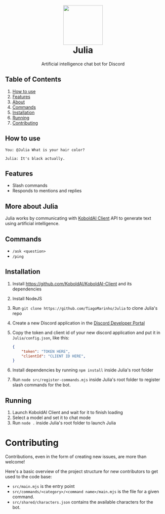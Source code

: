 <h1 align="center"><img src="https://i.imgur.com/0ALd1j2.png" width="128"><br/>Julia</h1>
<p align="center">Artificial intelligence chat bot for Discord</p>

## Table of Contents

1. [How to use](#how-to-use)
2. [Features](#features)
3. [About](#more-about-julia)
3. [Commands](#commands)
3. [Installation](#installation)
4. [Running](#running)
5. [Contributing](#contributing)

## How to use

`You: @Julia What is your hair color?`

`Julia: It's black actually.`

## Features

- Slash commands
- Responds to mentions and replies

## More about Julia

Julia works by communicating with [KoboldAI Client](https://github.com/KoboldAI/KoboldAI-Client) API to generate text using artificial intelligence.

## Commands

* `/ask <question>`
* `/ping`

## Installation

1. Install https://github.com/KoboldAI/KoboldAI-Client and its dependencies
2. Install NodeJS
3. Run `git clone https://github.com/TiagoMarinho/Julia` to clone Julia's repo
4. Create a new Discord application in the [Discord Developer Portal](https://discord.com/developers/applications)
5. Copy the token and client id of your new discord application and put it in `Julia/config.json`, like this:

	```json
	{
		"token": "TOKEN HERE",
		"clientId": "CLIENT ID HERE",
	}
	```
6. Install dependencies by running `npm install` inside Julia's root folder
7. Run `node src/register-commands.mjs` inside Julia's root folder to register slash commands for the bot.

## Running

1. Launch KoboldAI Client and wait for it to finish loading
2. Select a model and set it to chat mode
3. Run `node .` inside Julia's root folder to launch Julia

# Contributing

Contributions, even in the form of creating new issues, are more than welcome! 

Here's a basic overview of the project structure for new contributors to get used to the code base:

* `src/main.mjs` is the entry point
* `src/commands/<category>/<command name>/main.mjs` is the file for a given command.
* `src/shared/characters.json` contains the available characters for the bot.

